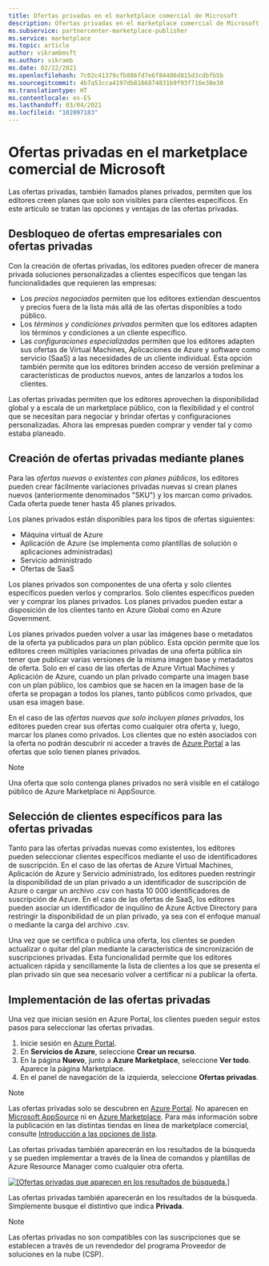 ```yaml
---
title: Ofertas privadas en el marketplace comercial de Microsoft
description: Ofertas privadas en el marketplace comercial de Microsoft para publicadores de aplicaciones y servicios.
ms.subservice: partnercenter-marketplace-publisher
ms.service: marketplace
ms.topic: article
author: vikrambmsft
ms.author: vikramb
ms.date: 02/22/2021
ms.openlocfilehash: 7c02c41379cfb886fd7e6f84486d815d3cdbfb5b
ms.sourcegitcommit: 4b7a53cca4197db8166874831b9f93f716e38e30
ms.translationtype: HT
ms.contentlocale: es-ES
ms.lasthandoff: 03/04/2021
ms.locfileid: "102097183"
---
```

# <a name="private-offers-in-the-microsoft-commercial-marketplace"></a>Ofertas privadas en el marketplace comercial de Microsoft

Las ofertas privadas, también llamados planes privados, permiten que los editores creen planes que solo son visibles para clientes específicos. En este artículo se tratan las opciones y ventajas de las ofertas privadas.

## <a name="unlock-enterprise-deals-with-private-offers"></a>Desbloqueo de ofertas empresariales con ofertas privadas

Con la creación de ofertas privadas, los editores pueden ofrecer de manera privada soluciones personalizadas a clientes específicos que tengan las funcionalidades que requieren las empresas:

- Los *precios negociados* permiten que los editores extiendan descuentos y precios fuera de la lista más allá de las ofertas disponibles a todo público.
- Los *términos y condiciones privados* permiten que los editores adapten los términos y condiciones a un cliente específico.
- Las *configuraciones especializadas* permiten que los editores adapten sus ofertas de Virtual Machines, Aplicaciones de Azure y software como servicio (SaaS) a las necesidades de un cliente individual. Esta opción también permite que los editores brinden acceso de versión preliminar a características de productos nuevos, antes de lanzarlos a todos los clientes.

Las ofertas privadas permiten que los editores aprovechen la disponibilidad global y a escala de un marketplace público, con la flexibilidad y el control que se necesitan para negociar y brindar ofertas y configuraciones personalizadas. Ahora las empresas pueden comprar y vender tal y como estaba planeado.

## <a name="create-private-offers-using-plans"></a>Creación de ofertas privadas mediante planes

Para las *ofertas nuevas o existentes con planes públicos*, los editores pueden crear fácilmente variaciones privadas nuevas si crean planes nuevos (anteriormente denominados "SKU") y los marcan como privados. Cada oferta puede tener hasta 45 planes privados.

<!--- [Private SKUs]() --->

Los planes privados están disponibles para los tipos de ofertas siguientes:

- Máquina virtual de Azure
- Aplicación de Azure (se implementa como plantillas de solución o aplicaciones administradas)
- Servicio administrado
- Ofertas de SaaS

Los planes privados son componentes de una oferta y solo clientes específicos pueden verlos y comprarlos. Solo clientes específicos pueden ver y comprar los planes privados. Los planes privados pueden estar a disposición de los clientes tanto en Azure Global como en Azure Government.

Los planes privados pueden volver a usar las imágenes base o metadatos de la oferta ya publicados para un plan público. Esta opción permite que los editores creen múltiples variaciones privadas de una oferta pública sin tener que publicar varias versiones de la misma imagen base y metadatos de oferta. Solo en el caso de las ofertas de Azure Virtual Machines y Aplicación de Azure, cuando un plan privado comparte una imagen base con un plan público, los cambios que se hacen en la imagen base de la oferta se propagan a todos los planes, tanto públicos como privados, que usan esa imagen base.

En el caso de las *ofertas nuevas que solo incluyen planes privados*, los editores pueden crear sus ofertas como cualquier otra oferta y, luego, marcar los planes como privados. Los clientes que no estén asociados con la oferta no podrán descubrir ni acceder a través de [Azure Portal](https://azure.microsoft.com/features/azure-portal/) a las ofertas que solo tienen planes privados.

>[!NOTE]
>Una oferta que solo contenga planes privados no será visible en el catálogo público de Azure Marketplace ni AppSource.

## <a name="target-customers-with-private-offers"></a>Selección de clientes específicos para las ofertas privadas

Tanto para las ofertas privadas nuevas como existentes, los editores pueden seleccionar clientes específicos mediante el uso de identificadores de suscripción. En el caso de las ofertas de Azure Virtual Machines, Aplicación de Azure y Servicio administrado, los editores pueden restringir la disponibilidad de un plan privado a un identificador de suscripción de Azure o cargar un archivo .csv con hasta 10 000 identificadores de suscripción de Azure. En el caso de las ofertas de SaaS, los editores pueden asociar un identificador de inquilino de Azure Active Directory para restringir la disponibilidad de un plan privado, ya sea con el enfoque manual o mediante la carga del archivo .csv.

Una vez que se certifica o publica una oferta, los clientes se pueden actualizar o quitar del plan mediante la característica de sincronización de suscripciones privadas. Esta funcionalidad permite que los editores actualicen rápida y sencillamente la lista de clientes a los que se presenta el plan privado sin que sea necesario volver a certificar ni a publicar la oferta.

## <a name="deploying-private-offers"></a>Implementación de las ofertas privadas

Una vez que inician sesión en Azure Portal, los clientes pueden seguir estos pasos para seleccionar las ofertas privadas.

1. Inicie sesión en [Azure Portal](https://ms.portal.azure.com/).
1. En **Servicios de Azure**, seleccione **Crear un recurso**.
1. En la página **Nuevo**, junto a **Azure Marketplace**, seleccione **Ver todo**. Aparece la página Marketplace.
1. En el panel de navegación de la izquierda, seleccione **Ofertas privadas**.

> [!NOTE]
> Las ofertas privadas solo se descubren en [Azure Portal](https://azure.microsoft.com/features/azure-portal/). No aparecen en [Microsoft AppSource](https://appsource.microsoft.com/) ni en [Azure Marketplace](https://azuremarketplace.microsoft.com). Para más información sobre la publicación en las distintas tiendas en línea de marketplace comercial, consulte [Introducción a las opciones de lista](./determine-your-listing-type.md).

Las ofertas privadas también aparecerán en los resultados de la búsqueda y se pueden implementar a través de la línea de comandos y plantillas de Azure Resource Manager como cualquier otra oferta.

[![[Ofertas privadas que aparecen en los resultados de búsqueda.]](media/marketplace-publishers-guide/private-offer.png)](media/marketplace-publishers-guide/private-offer.png#lightbox)

Las ofertas privadas también aparecerán en los resultados de la búsqueda. Simplemente busque el distintivo que indica **Privada**.

>[!Note]
>Las ofertas privadas no son compatibles con las suscripciones que se establecen a través de un revendedor del programa Proveedor de soluciones en la nube (CSP).

<!---
## Next steps

To start using private offers, follow the steps in the [Private SKUs and Plans]() guide.
--->

